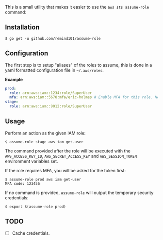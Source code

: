 This is a small utility that makes it easier to use the `aws sts assume-role` command:

## Installation

```console
$ go get -u github.com/remind101/assume-role
```

## Configuration

The first step is to setup "aliases" of the roles to assume, this is done in a yaml formatted configuration file in `~/.aws/roles`.

**Example**

```yaml
prod:
  role: arn:aws:iam::1234:role/SuperUser
  mfa: arn:aws:iam::5678:mfa/eric-holmes # Enable MFA for this role. Note that this should be the MFA device in the account that you're assuming FROM, not the account you're assuming TO.
stage:
  role: arn:aws:iam::9012:role/SuperUser
```

## Usage

Perform an action as the given IAM role:

```console
$ assume-role stage aws iam get-user
```

The command provided after the role will be executed with the `AWS_ACCESS_KEY_ID`, `AWS_SECRET_ACCESS_KEY` and `AWS_SESSION_TOKEN` environment variables set.

If the role requires MFA, you will be asked for the token first:

```console
$ assume-role prod aws iam get-user
MFA code: 123456
```

If no command is provided, `assume-role` will output the temporary security credentials:

```console
$ export $(assume-role prod)
```

## TODO

* [ ] Cache credentials.
